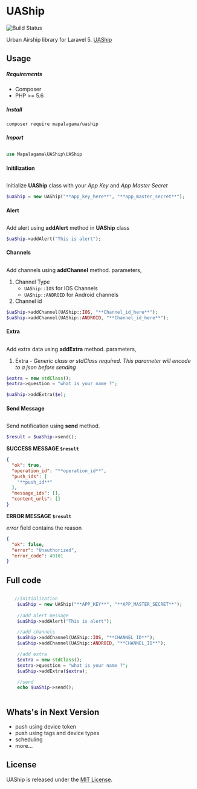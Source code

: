 # UAShip
![Build Status](https://img.shields.io/wercker/ci/wercker/docs.svg)

Urban Airship library for Laravel 5. [UAShip](https://packagist.org/packages/mapalagama/uaship)

## Usage

##### Requirements
- Composer
- PHP >= 5.6

##### Install
```
composer require mapalagama/uaship
```


##### Import
##
```php
use Mapalagama\UAShip\UAShip
```

#### Initilization
##
Initialize **UAShip** class with your *App Key* and *App Master Secret*
```php
$uaShip = new UAShip("**app_key_here**", "**app_master_secret**");
```

#### Alert
##
Add alert using **addAlert** method in **UAShip** class
```php
$uaShip->addAlert("This is alert");
```

#### Channels
##
Add channels using **addChannel** method. parameters,
1. Channel Type
    - ```UAShip::IOS``` for IOS Channels
    - ```UAShip::ANDROID``` for Android channels
2. Channel id

```php
$uaShip->addChannel(UAShip::IOS, "**Channel_id_here**");
$uaShip->addChannel(UAShip::ANDROID, "**Channel_id_here**");
```

#### Extra
##
Add extra data using **addExtra** method. parameters,
1. Extra - *Generic class or stdClass required. This parameter will encode to a json before sending*

```php
$extra = new stdClass();
$extra->question = "what is your name ?";

$uaShip->addExtra($e);
```
#### Send Message
##
Send notification using **send** method.
```php
$result = $uaShip->send();
```
**SUCCESS MESSAGE ```$result```**
```json
{
  "ok": true,
  "operation_id": "**operation_id**",
  "push_ids": [
    "**push_id**"
  ],
  "message_ids": [],
  "content_urls": []
}
```

**ERROR MESSAGE ```$result```** 

*error* field contains the reason
```json
{
  "ok": false,
  "error": "Unauthorized", 
  "error_code": 40101
}
```



## Full code
##
```php
   //initialization
    $uaShip = new UAShip("**APP_KEY**", "**APP_MASTER_SECRET**");
    
    //add alert message
    $uaShip->addAlert("This is alert");

    //add channels
    $uaShip->addChannel(UAShip::IOS, "**CHANNEL_ID**");
    $uaShip->addChannel(UAShip::ANDROID, "**CHANNEL_ID**");

    //add extra
    $extra = new stdClass();
    $extra->question = "what is your name ?";
    $uaShip->addExtra($extra);

    //send
    echo $uaShip->send();
    
```


## Whats's in Next Version
- push using device token
- push using tags and device types
- scheduling
- more...

## License

UAShip is released under the [MIT License](LICENSE).










